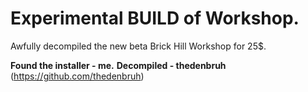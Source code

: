 # Experimental BUILD of Workshop.
Awfully decompiled the new beta Brick Hill Workshop for 25$.

**Found the installer - me.**
**Decompiled - thedenbruh** (https://github.com/thedenbruh)
